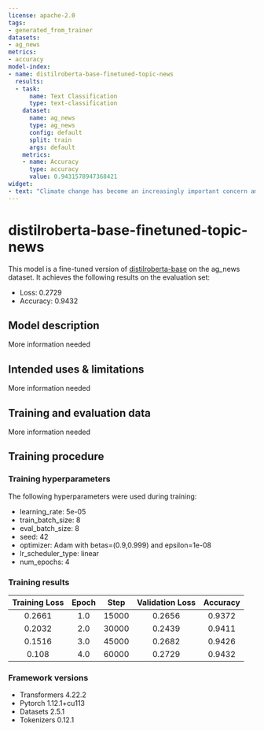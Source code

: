 ```yaml
---
license: apache-2.0
tags:
- generated_from_trainer
datasets:
- ag_news
metrics:
- accuracy
model-index:
- name: distilroberta-base-finetuned-topic-news
  results:
  - task:
      name: Text Classification
      type: text-classification
    dataset:
      name: ag_news
      type: ag_news
      config: default
      split: train
      args: default
    metrics:
    - name: Accuracy
      type: accuracy
      value: 0.9431578947368421
widget:
- text: "Climate change has become an increasingly important concern among NATO countries"
---
```


<!-- This model card has been generated automatically according to the information the Trainer had access to. You
should probably proofread and complete it, then remove this comment. -->

# distilroberta-base-finetuned-topic-news

This model is a fine-tuned version of [distilroberta-base](https://huggingface.co/distilroberta-base) on the ag_news dataset.
It achieves the following results on the evaluation set:
- Loss: 0.2729
- Accuracy: 0.9432

## Model description

More information needed

## Intended uses & limitations

More information needed

## Training and evaluation data

More information needed

## Training procedure

### Training hyperparameters

The following hyperparameters were used during training:
- learning_rate: 5e-05
- train_batch_size: 8
- eval_batch_size: 8
- seed: 42
- optimizer: Adam with betas=(0.9,0.999) and epsilon=1e-08
- lr_scheduler_type: linear
- num_epochs: 4

### Training results

| Training Loss | Epoch | Step  | Validation Loss | Accuracy |
|:-------------:|:-----:|:-----:|:---------------:|:--------:|
| 0.2661        | 1.0   | 15000 | 0.2656          | 0.9372   |
| 0.2032        | 2.0   | 30000 | 0.2439          | 0.9411   |
| 0.1516        | 3.0   | 45000 | 0.2682          | 0.9426   |
| 0.108         | 4.0   | 60000 | 0.2729          | 0.9432   |


### Framework versions

- Transformers 4.22.2
- Pytorch 1.12.1+cu113
- Datasets 2.5.1
- Tokenizers 0.12.1
